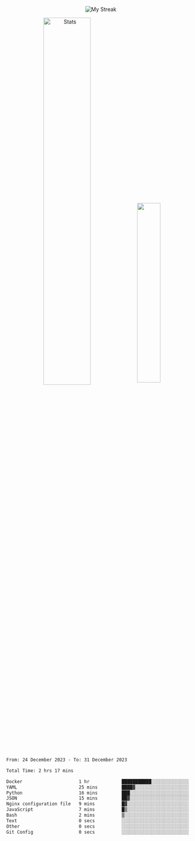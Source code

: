 <p align="center">
<picture>
  <source media="(prefers-color-scheme: dark)" srcset="http://github-readme-streak-stats.herokuapp.com?user=semolik&theme=dark&hide_border=true&background=DD272700">
  <img alt="My Streak" src="http://github-readme-streak-stats.herokuapp.com?user=semolik&hide_border=true">
</picture>
</p>
<div align="center">
  <picture>
    <source media="(prefers-color-scheme: dark)" srcset="https://github-readme-stats.vercel.app/api?username=semolik&show_icons=true&bg_color=DD272700&hide_border=true&theme=dark">
        <img alt="Stats" src="https://github-readme-stats.vercel.app/api?username=semolik&show_icons=true&bg_color=DD272700&hide_border=true" width="50%" >
  </picture>
  <sup>
  <picture>
  <source media="(prefers-color-scheme: dark)" srcset="https://github-readme-stats.vercel.app/api/top-langs/?username=semolik&layout=compact&hide_border=true&bg_color=DD272700&theme=dark">
  <img src="https://github-readme-stats.vercel.app/api/top-langs/?username=semolik&layout=compact&hide_border=true" width="35%" />
  </picture>
  </sup>
</div>
<!--START_SECTION:waka-->

```txt
From: 24 December 2023 - To: 31 December 2023

Total Time: 2 hrs 17 mins

Docker                     1 hr            ███████████░░░░░░░░░░░░░░   44.44 %
YAML                       25 mins         ████▓░░░░░░░░░░░░░░░░░░░░   18.33 %
Python                     16 mins         ███░░░░░░░░░░░░░░░░░░░░░░   11.72 %
JSON                       15 mins         ██▓░░░░░░░░░░░░░░░░░░░░░░   10.96 %
Nginx configuration file   9 mins          █▓░░░░░░░░░░░░░░░░░░░░░░░   07.18 %
JavaScript                 7 mins          █▒░░░░░░░░░░░░░░░░░░░░░░░   05.41 %
Bash                       2 mins          ▒░░░░░░░░░░░░░░░░░░░░░░░░   01.56 %
Text                       0 secs          ░░░░░░░░░░░░░░░░░░░░░░░░░   00.34 %
Other                      0 secs          ░░░░░░░░░░░░░░░░░░░░░░░░░   00.05 %
Git Config                 0 secs          ░░░░░░░░░░░░░░░░░░░░░░░░░   00.00 %
```

<!--END_SECTION:waka-->

